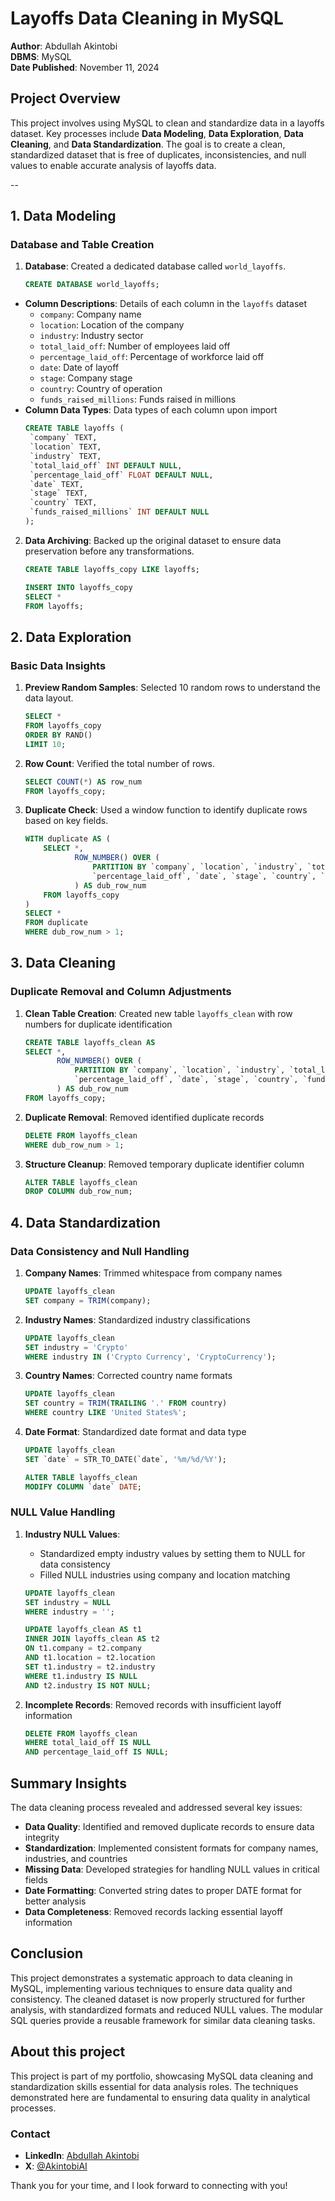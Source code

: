 # Layoffs Data Cleaning in MySQL

**Author**: Abdullah Akintobi  
**DBMS**: MySQL  
**Date Published**: November 11, 2024


## Project Overview

This project involves using MySQL to clean and standardize data in a layoffs dataset. Key processes include **Data Modeling**, **Data Exploration**, **Data Cleaning**, and **Data Standardization**. The goal is to create a clean, standardized dataset that is free of duplicates, inconsistencies, and null values to enable accurate analysis of layoffs data.

--

## 1. Data Modeling

### Database and Table Creation

1. **Database**: Created a dedicated database called `world_layoffs`.
   ```sql
   CREATE DATABASE world_layoffs;
   ```
- **Column Descriptions**: Details of each column in the `layoffs` dataset
  - `company`: Company name
  - `location`: Location of the company
  - `industry`: Industry sector
  - `total_laid_off`: Number of employees laid off
  - `percentage_laid_off`: Percentage of workforce laid off
  - `date`: Date of layoff
  - `stage`: Company stage
  - `country`: Country of operation
  - `funds_raised_millions`: Funds raised in millions
- **Column Data Types**: Data types of each column upon import
   ```sql
   CREATE TABLE layoffs (
    `company` TEXT,
    `location` TEXT,
    `industry` TEXT,
    `total_laid_off` INT DEFAULT NULL,
    `percentage_laid_off` FLOAT DEFAULT NULL,
    `date` TEXT,
    `stage` TEXT,
    `country` TEXT,
    `funds_raised_millions` INT DEFAULT NULL
   );
   ```
2. **Data Archiving**: Backed up the original dataset to ensure data preservation before any transformations.
   ```sql
   CREATE TABLE layoffs_copy LIKE layoffs;

   INSERT INTO layoffs_copy
   SELECT *
   FROM layoffs;
   ```


## 2. Data Exploration

### Basic Data Insights

1. **Preview Random Samples**: Selected 10 random rows to understand the data layout.
    ```sql
    SELECT *
    FROM layoffs_copy
    ORDER BY RAND()
    LIMIT 10;
    ```
2. **Row Count**: Verified the total number of rows.
    ```sql
    SELECT COUNT(*) AS row_num
    FROM layoffs_copy;
    ```
3. **Duplicate Check**: Used a window function to identify duplicate rows based on key fields.
    ```sql
    WITH duplicate AS (
        SELECT *,
               ROW_NUMBER() OVER (
                   PARTITION BY `company`, `location`, `industry`, `total_laid_off`,
                   `percentage_laid_off`, `date`, `stage`, `country`, `funds_raised_millions`
               ) AS dub_row_num
        FROM layoffs_copy
    )
    SELECT *
    FROM duplicate
    WHERE dub_row_num > 1;
    ```


## 3. Data Cleaning

### Duplicate Removal and Column Adjustments

1. **Clean Table Creation**: Created new table `layoffs_clean` with row numbers for duplicate identification
    ```sql
    CREATE TABLE layoffs_clean AS
    SELECT *,
           ROW_NUMBER() OVER (
               PARTITION BY `company`, `location`, `industry`, `total_laid_off`,
               `percentage_laid_off`, `date`, `stage`, `country`, `funds_raised_millions`
           ) AS dub_row_num
    FROM layoffs_copy;
    ```
2. **Duplicate Removal**: Removed identified duplicate records
    ```sql
    DELETE FROM layoffs_clean
    WHERE dub_row_num > 1;
    ```
3. **Structure Cleanup**: Removed temporary duplicate identifier column
    ```sql
    ALTER TABLE layoffs_clean
    DROP COLUMN dub_row_num;
    ```


## 4. Data Standardization

### Data Consistency and Null Handling

1. **Company Names**: Trimmed whitespace from company names
    ```sql
    UPDATE layoffs_clean
    SET company = TRIM(company);
    ```

2. **Industry Names**: Standardized industry classifications
    ```sql
    UPDATE layoffs_clean
    SET industry = 'Crypto'
    WHERE industry IN ('Crypto Currency', 'CryptoCurrency');
    ```

3. **Country Names**: Corrected country name formats
    ```sql
    UPDATE layoffs_clean
    SET country = TRIM(TRAILING '.' FROM country)
    WHERE country LIKE 'United States%';
    ```

4. **Date Format**: Standardized date format and data type
    ```sql
    UPDATE layoffs_clean
    SET `date` = STR_TO_DATE(`date`, '%m/%d/%Y');

    ALTER TABLE layoffs_clean
    MODIFY COLUMN `date` DATE;
    ```

### NULL Value Handling

1. **Industry NULL Values**: 
   - Standardized empty industry values by setting them to NULL for data consistency
   - Filled NULL industries using company and location matching
    ```sql
    UPDATE layoffs_clean
    SET industry = NULL
    WHERE industry = '';

    UPDATE layoffs_clean AS t1
    INNER JOIN layoffs_clean AS t2 
    ON t1.company = t2.company
    AND t1.location = t2.location
    SET t1.industry = t2.industry
    WHERE t1.industry IS NULL
    AND t2.industry IS NOT NULL;
    ```

2. **Incomplete Records**: Removed records with insufficient layoff information
    ```sql
    DELETE FROM layoffs_clean
    WHERE total_laid_off IS NULL
    AND percentage_laid_off IS NULL;
    ```


## Summary Insights

The data cleaning process revealed and addressed several key issues:

- **Data Quality**: Identified and removed duplicate records to ensure data integrity
- **Standardization**: Implemented consistent formats for company names, industries, and countries
- **Missing Data**: Developed strategies for handling NULL values in critical fields
- **Date Formatting**: Converted string dates to proper DATE format for better analysis
- **Data Completeness**: Removed records lacking essential layoff information

## Conclusion

This project demonstrates a systematic approach to data cleaning in MySQL, implementing various techniques to ensure data quality and consistency. The cleaned dataset is now properly structured for further analysis, with standardized formats and reduced NULL values. The modular SQL queries provide a reusable framework for similar data cleaning tasks.


## About this project

This project is part of my portfolio, showcasing MySQL data cleaning and standardization skills essential for data analysis roles. The techniques demonstrated here are fundamental to ensuring data quality in analytical processes.

### Contact
- **LinkedIn**: [Abdullah Akintobi](https://www.linkedin.com/in/abdullahakintobi/)
- **X**: [@AkintobiAI](https://x.com/AkintobiAI)

Thank you for your time, and I look forward to connecting with you!